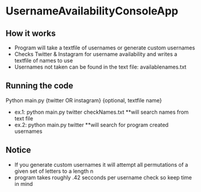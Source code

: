 # UsernameAvailabilityConsoleApp

## How it works
* Program will take a textfile of usernames or generate custom usernames
* Checks Twitter & Instagram for username availability and writes a textfile of names to use
* Usernames not taken can be found in the text file: availablenames.txt

## Running the code
Python main.py {twitter OR instagram} {optional, textfile name}
* ex.1: python main.py twitter checkNames.txt **will search names from text file
* ex.2: python main.py twitter                **will search for program created usernames

## Notice
* If you generate custom usernames it will attempt all permutations of a given set of letters to a length n
* program takes roughly .42 secconds per username check so keep time in mind
